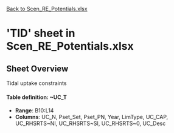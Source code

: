 [Back to Scen_RE_Potentials.xlsx](README.md)

# 'TID' sheet in Scen_RE_Potentials.xlsx

## Sheet Overview

Tidal uptake constraints

#### Table definition: ~UC_T
- **Range**: B10:L14
- **Columns**: UC_N, Pset_Set, Pset_PN, Year, LimType, UC_CAP, UC_RHSRTS~NI, UC_RHSRTS~SI, UC_RHSRTS~0, UC_Desc

